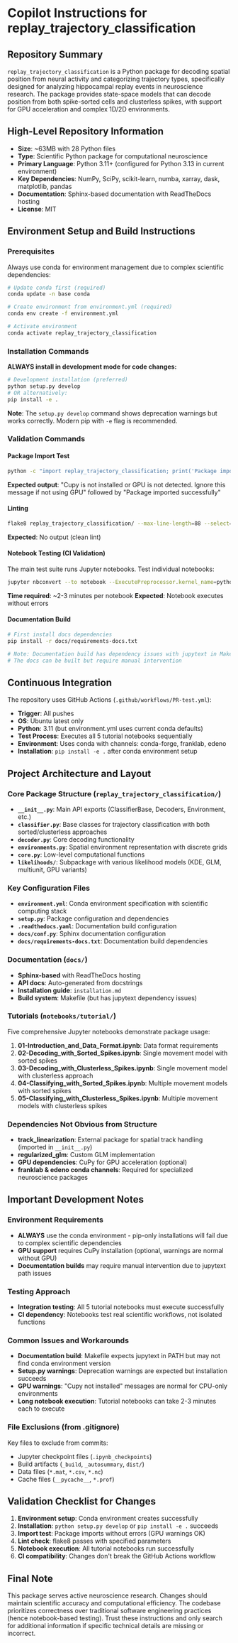 # Copilot Instructions for replay_trajectory_classification

## Repository Summary

`replay_trajectory_classification` is a Python package for decoding spatial position from neural activity and categorizing trajectory types, specifically designed for analyzing hippocampal replay events in neuroscience research. The package provides state-space models that can decode position from both spike-sorted cells and clusterless spikes, with support for GPU acceleration and complex 1D/2D environments.

## High-Level Repository Information

- **Size**: ~63MB with 28 Python files
- **Type**: Scientific Python package for computational neuroscience
- **Primary Language**: Python 3.11+ (configured for Python 3.13 in current environment)
- **Key Dependencies**: NumPy, SciPy, scikit-learn, numba, xarray, dask, matplotlib, pandas
- **Documentation**: Sphinx-based documentation with ReadTheDocs hosting
- **License**: MIT

## Environment Setup and Build Instructions

### Prerequisites
Always use conda for environment management due to complex scientific dependencies:

```bash
# Update conda first (required)
conda update -n base conda

# Create environment from environment.yml (required)
conda env create -f environment.yml

# Activate environment
conda activate replay_trajectory_classification
```

### Installation Commands
**ALWAYS install in development mode for code changes:**

```bash
# Development installation (preferred)
python setup.py develop
# OR alternatively:
pip install -e .
```

**Note**: The `setup.py develop` command shows deprecation warnings but works correctly. Modern pip with `-e` flag is recommended.

### Validation Commands

#### Package Import Test
```bash
python -c "import replay_trajectory_classification; print('Package imported successfully')"
```
**Expected output**: "Cupy is not installed or GPU is not detected. Ignore this message if not using GPU" followed by "Package imported successfully"

#### Linting
```bash
flake8 replay_trajectory_classification/ --max-line-length=88 --select=E9,F63,F7,F82 --show-source --statistics
```
**Expected**: No output (clean lint)

#### Notebook Testing (CI Validation)
The main test suite runs Jupyter notebooks. Test individual notebooks:
```bash
jupyter nbconvert --to notebook --ExecutePreprocessor.kernel_name=python3 --execute notebooks/tutorial/01-Introduction_and_Data_Format.ipynb --output-dir=/tmp
```
**Time required**: ~2-3 minutes per notebook
**Expected**: Notebook executes without errors

#### Documentation Build
```bash
# First install docs dependencies
pip install -r docs/requirements-docs.txt

# Note: Documentation build has dependency issues with jupytext in Makefile
# The docs can be built but require manual intervention
```

## Continuous Integration

The repository uses GitHub Actions (`.github/workflows/PR-test.yml`):
- **Trigger**: All pushes
- **OS**: Ubuntu latest only
- **Python**: 3.11 (but environment.yml uses current conda defaults)
- **Test Process**: Executes all 5 tutorial notebooks sequentially
- **Environment**: Uses conda with channels: conda-forge, franklab, edeno
- **Installation**: `pip install -e .` after conda environment setup

## Project Architecture and Layout

### Core Package Structure (`replay_trajectory_classification/`)
- **`__init__.py`**: Main API exports (ClassifierBase, Decoders, Environment, etc.)
- **`classifier.py`**: Base classes for trajectory classification with both sorted/clusterless approaches
- **`decoder.py`**: Core decoding functionality
- **`environments.py`**: Spatial environment representation with discrete grids
- **`core.py`**: Low-level computational functions
- **`likelihoods/`**: Subpackage with various likelihood models (KDE, GLM, multiunit, GPU variants)

### Key Configuration Files
- **`environment.yml`**: Conda environment specification with scientific computing stack
- **`setup.py`**: Package configuration and dependencies
- **`.readthedocs.yaml`**: Documentation build configuration
- **`docs/conf.py`**: Sphinx documentation configuration
- **`docs/requirements-docs.txt`**: Documentation build dependencies

### Documentation (`docs/`)
- **Sphinx-based** with ReadTheDocs hosting
- **API docs**: Auto-generated from docstrings
- **Installation guide**: `installation.md`
- **Build system**: Makefile (but has jupytext dependency issues)

### Tutorials (`notebooks/tutorial/`)
Five comprehensive Jupyter notebooks demonstrate package usage:
1. **01-Introduction_and_Data_Format.ipynb**: Data format requirements
2. **02-Decoding_with_Sorted_Spikes.ipynb**: Single movement model with sorted spikes
3. **03-Decoding_with_Clusterless_Spikes.ipynb**: Single movement model with clusterless approach
4. **04-Classifying_with_Sorted_Spikes.ipynb**: Multiple movement models with sorted spikes
5. **05-Classifying_with_Clusterless_Spikes.ipynb**: Multiple movement models with clusterless spikes

### Dependencies Not Obvious from Structure
- **track_linearization**: External package for spatial track handling (imported in `__init__.py`)
- **regularized_glm**: Custom GLM implementation
- **GPU dependencies**: CuPy for GPU acceleration (optional)
- **franklab & edeno conda channels**: Required for specialized neuroscience packages

## Important Development Notes

### Environment Requirements
- **ALWAYS** use the conda environment - pip-only installations will fail due to complex scientific dependencies
- **GPU support** requires CuPy installation (optional, warnings are normal without GPU)
- **Documentation builds** may require manual intervention due to jupytext path issues

### Testing Approach
- **Integration testing**: All 5 tutorial notebooks must execute successfully
- **CI dependency**: Notebooks test real scientific workflows, not isolated functions

### Common Issues and Workarounds
- **Documentation build**: Makefile expects jupytext in PATH but may not find conda environment version
- **Setup.py warnings**: Deprecation warnings are expected but installation succeeds
- **GPU warnings**: "Cupy not installed" messages are normal for CPU-only environments
- **Long notebook execution**: Tutorial notebooks can take 2-3 minutes each to execute

### File Exclusions (from .gitignore)
Key files to exclude from commits:
- Jupyter checkpoint files (`.ipynb_checkpoints`)
- Build artifacts (`_build`, `_autosummary`, `dist/`)
- Data files (`*.mat`, `*.csv`, `*.nc`)
- Cache files (`__pycache__`, `*.prof`)

## Validation Checklist for Changes

1. **Environment setup**: Conda environment creates successfully
2. **Installation**: `python setup.py develop` or `pip install -e .` succeeds
3. **Import test**: Package imports without errors (GPU warnings OK)
4. **Lint check**: flake8 passes with specified parameters
5. **Notebook execution**: All tutorial notebooks run successfully
6. **CI compatibility**: Changes don't break the GitHub Actions workflow

## Final Note

This package serves active neuroscience research. Changes should maintain scientific accuracy and computational efficiency. The codebase prioritizes correctness over traditional software engineering practices (hence notebook-based testing). Trust these instructions and only search for additional information if specific technical details are missing or incorrect.